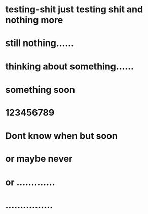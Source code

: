 # testing-shit just testing shit and  nothing more
# still nothing......
# thinking about something......
# something soon
# 123456789
# Dont know when but soon
# or maybe never
# or .............
# ................
